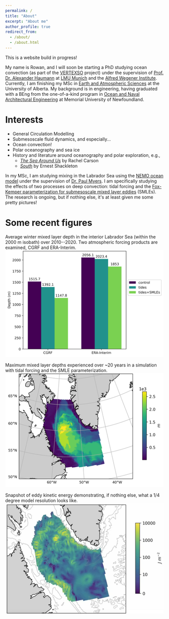 ```yaml
---
permalink: /
title: "About"
excerpt: "About me"
author_profile: true
redirect_from: 
  - /about/
  - /about.html
---
```


This is a website build in progress!

My name is Rowan, and I will soon be starting a PhD studying ocean convection (as part of the [VERTEXSO](https://cordis.europa.eu/project/id/101041743) project) under the supervision of [Prof. Dr. Alexander Haumann](https://www.ahaumann.net) at [LMU Munich](https://www.en.geo.uni-muenchen.de/index.html) and the [Alfred Wegener Institute](https://www.awi.de). Currently, I am finishing my MSc in [Earth and Atmospheric Sciences](https://www.ualberta.ca/earth-sciences/index.html) at the University of Alberta. My background is in engineering, having graduated with a BEng from the one-of-a-kind program in [Ocean and Naval Architectural Engineering](https://www.mun.ca/engineering/ona/)  at Memorial University of Newfoundland. 

Interests
======
* General Circulation Modelling
* Submesoscale fluid dynamics, and especially... 
* Ocean convection!
* Polar oceanography and sea ice
* History and literature around oceanography and polar exploration, e.g., 
  * [*The Sea Around Us*](https://en.wikipedia.org/wiki/The_Sea_Around_Us#:~:text=The%20Sea%20Around%20Us%20is,to%20the%20latest%20scientific%20probings.) by Rachel Carson
  * [*South*](https://en.wikipedia.org/wiki/South_(book)) by Ernest Shackleton

In my MSc, I am studying mixing in the Labrador Sea using the [NEMO ocean model](https://www.nemo-ocean.eu) under the supervision of [Dr. Paul Myers](https://apps.ualberta.ca/directory/person/pmyers). I am specifically studying the effects of two processes on deep convection: tidal forcing and the [Fox-Kemper parameterization for submesoscale mixed layer eddies](https://doi.org/10.1175/2007JPO3792.1) (SMLEs). The research is ongoing, but if nothing else, it's at least given me some pretty pictures! 

Some recent figures
======

Average winter mixed layer depth in the interior Labrador Sea (within the 2000 m isobath) over 2010--2020. Two atmospheric forcing products are examined, CGRF and ERA-Interim. 
![Average winter MLD in the interior Lab Sea over 10 years](/images/winterBarChartMLD_LS2k.png)

Maximum mixed layer depths experienced over ~20 years in a simulation with tidal forcing and the SMLE parameterization.
![Max MLD in the Lab Sea in EPM155](/images/EPM155_max_MLD_map_LS.png)

Snapshot of eddy kinetic energy demonstrating, if nothing else, what a 1/4 degree model resolution looks like.
![EKE in EPM155 on 2008-06-02](/images/EKE_EPM155_2008-06-02.png)

